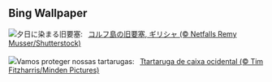 ## Bing Wallpaper
![](https://www.bing.com/th?id=OHR.OldFortress_JA-JP1697393031_UHD.jpg&w=1000)夕日に染まる旧要塞:&nbsp;&ensp;[コルフ島の旧要塞, ギリシャ (© Netfalls Remy Musser/Shutterstock)](https://www.bing.com/th?id=OHR.OldFortress_JA-JP1697393031_UHD.jpg)
<br><br/>
![](https://www.bing.com/th?id=OHR.WesternBoxTurtle_PT-BR5703667401_UHD.jpg&w=1000)Vamos proteger nossas tartarugas:&nbsp;&ensp;[Ttartaruga de caixa ocidental (© Tim Fitzharris/Minden Pictures)](https://www.bing.com/th?id=OHR.WesternBoxTurtle_PT-BR5703667401_UHD.jpg)
<br><br/>
